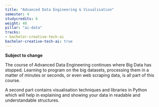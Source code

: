 ```yaml
---
title: "Advanced Data Engineering & Visualisation"
semester: 4
studycredits: 6
weight: 40
pillar: "ai-data"
tracks:
- bachelor-creative-tech-ai
bachelor-creative-tech-ai: true
---
```

**Subject to change**

The course of Advanced Data Engineering continues where Big Data has stopped.
Learning to program on the big datasets, processing them in a matter of minutes or seconds, or even web scraping data, is all part of this course.

A second part contains visualisation techniques and libraries in Python which will help in explaining and showing your data in readable and understandable structures.